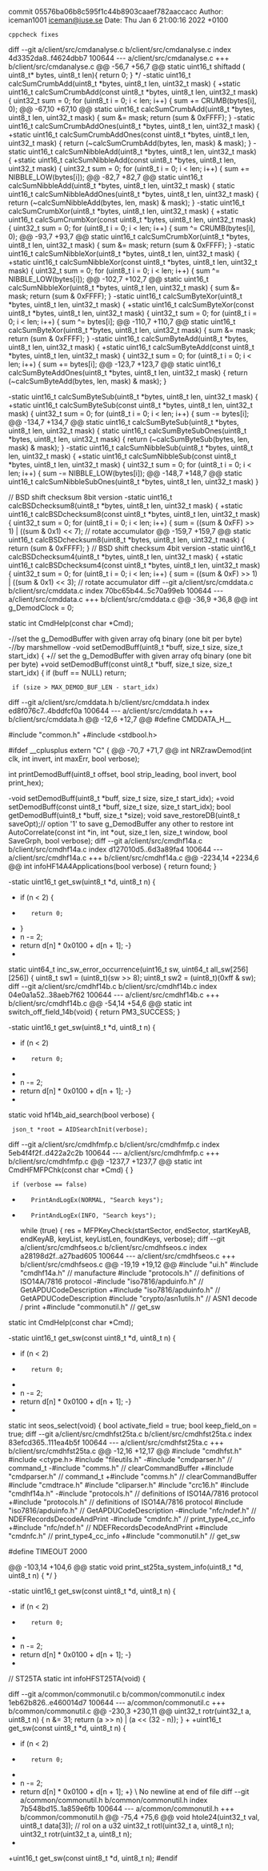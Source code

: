 commit 05576ba06b8c595f1c44b8903caaef782aaccacc
Author: iceman1001 <iceman@iuse.se>
Date:   Thu Jan 6 21:00:16 2022 +0100

    cppcheck fixes

diff --git a/client/src/cmdanalyse.c b/client/src/cmdanalyse.c
index 4d3352da8..f4624dbb7 100644
--- a/client/src/cmdanalyse.c
+++ b/client/src/cmdanalyse.c
@@ -56,7 +56,7 @@ static uint16_t shiftadd ( uint8_t* bytes, uint8_t len){
     return 0;
 }
 */
-static uint16_t calcSumCrumbAdd(uint8_t *bytes, uint8_t len, uint32_t mask) {
+static uint16_t calcSumCrumbAdd(const uint8_t *bytes, uint8_t len, uint32_t mask) {
     uint32_t sum = 0;
     for (uint8_t i = 0; i < len; i++) {
         sum += CRUMB(bytes[i], 0);
@@ -67,10 +67,10 @@ static uint16_t calcSumCrumbAdd(uint8_t *bytes, uint8_t len, uint32_t mask) {
     sum &= mask;
     return (sum & 0xFFFF);
 }
-static uint16_t calcSumCrumbAddOnes(uint8_t *bytes, uint8_t len, uint32_t mask) {
+static uint16_t calcSumCrumbAddOnes(const uint8_t *bytes, uint8_t len, uint32_t mask) {
     return (~calcSumCrumbAdd(bytes, len, mask) & mask);
 }
-static uint16_t calcSumNibbleAdd(uint8_t *bytes, uint8_t len, uint32_t mask) {
+static uint16_t calcSumNibbleAdd(const uint8_t *bytes, uint8_t len, uint32_t mask) {
     uint32_t sum = 0;
     for (uint8_t i = 0; i < len; i++) {
         sum += NIBBLE_LOW(bytes[i]);
@@ -82,7 +82,7 @@ static uint16_t calcSumNibbleAdd(uint8_t *bytes, uint8_t len, uint32_t mask) {
 static uint16_t calcSumNibbleAddOnes(uint8_t *bytes, uint8_t len, uint32_t mask) {
     return (~calcSumNibbleAdd(bytes, len, mask) & mask);
 }
-static uint16_t calcSumCrumbXor(uint8_t *bytes, uint8_t len, uint32_t mask) {
+static uint16_t calcSumCrumbXor(const uint8_t *bytes, uint8_t len, uint32_t mask) {
     uint32_t sum = 0;
     for (uint8_t i = 0; i < len; i++) {
         sum ^= CRUMB(bytes[i], 0);
@@ -93,7 +93,7 @@ static uint16_t calcSumCrumbXor(uint8_t *bytes, uint8_t len, uint32_t mask) {
     sum &= mask;
     return (sum & 0xFFFF);
 }
-static uint16_t calcSumNibbleXor(uint8_t *bytes, uint8_t len, uint32_t mask) {
+static uint16_t calcSumNibbleXor(const uint8_t *bytes, uint8_t len, uint32_t mask) {
     uint32_t sum = 0;
     for (uint8_t i = 0; i < len; i++) {
         sum ^= NIBBLE_LOW(bytes[i]);
@@ -102,7 +102,7 @@ static uint16_t calcSumNibbleXor(uint8_t *bytes, uint8_t len, uint32_t mask) {
     sum &= mask;
     return (sum & 0xFFFF);
 }
-static uint16_t calcSumByteXor(uint8_t *bytes, uint8_t len, uint32_t mask) {
+static uint16_t calcSumByteXor(const uint8_t *bytes, uint8_t len, uint32_t mask) {
     uint32_t sum = 0;
     for (uint8_t i = 0; i < len; i++) {
         sum ^= bytes[i];
@@ -110,7 +110,7 @@ static uint16_t calcSumByteXor(uint8_t *bytes, uint8_t len, uint32_t mask) {
     sum &= mask;
     return (sum & 0xFFFF);
 }
-static uint16_t calcSumByteAdd(uint8_t *bytes, uint8_t len, uint32_t mask) {
+static uint16_t calcSumByteAdd(const uint8_t *bytes, uint8_t len, uint32_t mask) {
     uint32_t sum = 0;
     for (uint8_t i = 0; i < len; i++) {
         sum += bytes[i];
@@ -123,7 +123,7 @@ static uint16_t calcSumByteAddOnes(uint8_t *bytes, uint8_t len, uint32_t mask) {
     return (~calcSumByteAdd(bytes, len, mask) & mask);
 }
 
-static uint16_t calcSumByteSub(uint8_t *bytes, uint8_t len, uint32_t mask) {
+static uint16_t calcSumByteSub(const uint8_t *bytes, uint8_t len, uint32_t mask) {
     uint32_t sum = 0;
     for (uint8_t i = 0; i < len; i++) {
         sum -= bytes[i];
@@ -134,7 +134,7 @@ static uint16_t calcSumByteSub(uint8_t *bytes, uint8_t len, uint32_t mask) {
 static uint16_t calcSumByteSubOnes(uint8_t *bytes, uint8_t len, uint32_t mask) {
     return (~calcSumByteSub(bytes, len, mask) & mask);
 }
-static uint16_t calcSumNibbleSub(uint8_t *bytes, uint8_t len, uint32_t mask) {
+static uint16_t calcSumNibbleSub(const uint8_t *bytes, uint8_t len, uint32_t mask) {
     uint32_t sum = 0;
     for (uint8_t i = 0; i < len; i++) {
         sum -= NIBBLE_LOW(bytes[i]);
@@ -148,7 +148,7 @@ static uint16_t calcSumNibbleSubOnes(uint8_t *bytes, uint8_t len, uint32_t mask)
 }
 
 // BSD shift checksum 8bit version
-static uint16_t calcBSDchecksum8(uint8_t *bytes, uint8_t len, uint32_t mask) {
+static uint16_t calcBSDchecksum8(const uint8_t *bytes, uint8_t len, uint32_t mask) {
     uint32_t sum = 0;
     for (uint8_t i = 0; i < len; i++) {
         sum = ((sum & 0xFF) >> 1) | ((sum & 0x1) << 7);   // rotate accumulator
@@ -159,7 +159,7 @@ static uint16_t calcBSDchecksum8(uint8_t *bytes, uint8_t len, uint32_t mask) {
     return (sum & 0xFFFF);
 }
 // BSD shift checksum 4bit version
-static uint16_t calcBSDchecksum4(uint8_t *bytes, uint8_t len, uint32_t mask) {
+static uint16_t calcBSDchecksum4(const uint8_t *bytes, uint8_t len, uint32_t mask) {
     uint32_t sum = 0;
     for (uint8_t i = 0; i < len; i++) {
         sum = ((sum & 0xF) >> 1) | ((sum & 0x1) << 3);   // rotate accumulator
diff --git a/client/src/cmddata.c b/client/src/cmddata.c
index 70bc65b44..5c70a99eb 100644
--- a/client/src/cmddata.c
+++ b/client/src/cmddata.c
@@ -36,9 +36,8 @@ int g_DemodClock = 0;
 
 static int CmdHelp(const char *Cmd);
 
-//set the g_DemodBuffer with given array ofq binary (one bit per byte)
-//by marshmellow
-void setDemodBuff(uint8_t *buff, size_t size, size_t start_idx) {
+// set the g_DemodBuffer with given array ofq binary (one bit per byte)
+void setDemodBuff(const uint8_t *buff, size_t size, size_t start_idx) {
     if (buff == NULL) return;
 
     if (size > MAX_DEMOD_BUF_LEN - start_idx)
diff --git a/client/src/cmddata.h b/client/src/cmddata.h
index ed8f076c7..4bddfcf0a 100644
--- a/client/src/cmddata.h
+++ b/client/src/cmddata.h
@@ -12,6 +12,7 @@
 #define CMDDATA_H__
 
 #include "common.h"
+#include <stdbool.h>
 
 #ifdef __cplusplus
 extern "C" {
@@ -70,7 +71,7 @@ int NRZrawDemod(int clk, int invert, int maxErr, bool verbose);
 
 int printDemodBuff(uint8_t offset, bool strip_leading, bool invert, bool print_hex);
 
-void setDemodBuff(uint8_t *buff, size_t size, size_t start_idx);
+void setDemodBuff(const uint8_t *buff, size_t size, size_t start_idx);
 bool getDemodBuff(uint8_t *buff, size_t *size);
 void save_restoreDB(uint8_t saveOpt);// option '1' to save g_DemodBuffer any other to restore
 int AutoCorrelate(const int *in, int *out, size_t len, size_t window, bool SaveGrph, bool verbose);
diff --git a/client/src/cmdhf14a.c b/client/src/cmdhf14a.c
index d127010d5..6d3a89fa4 100644
--- a/client/src/cmdhf14a.c
+++ b/client/src/cmdhf14a.c
@@ -2234,14 +2234,6 @@ int infoHF14A4Applications(bool verbose) {
     return found;
 }
 
-static uint16_t get_sw(uint8_t *d, uint8_t n) {
-    if (n < 2) {
-        return 0;
-    }
-    n -= 2;
-    return d[n] * 0x0100 + d[n + 1];
-}
-
 static uint64_t inc_sw_error_occurrence(uint16_t sw, uint64_t all_sw[256][256]) {
     uint8_t sw1 = (uint8_t)(sw >> 8);
     uint8_t sw2 = (uint8_t)(0xff & sw);
diff --git a/client/src/cmdhf14b.c b/client/src/cmdhf14b.c
index 04e0a1a52..38aeb7f62 100644
--- a/client/src/cmdhf14b.c
+++ b/client/src/cmdhf14b.c
@@ -54,14 +54,6 @@ static int switch_off_field_14b(void) {
     return PM3_SUCCESS;
 }
 
-static uint16_t get_sw(uint8_t *d, uint8_t n) {
-    if (n < 2)
-        return 0;
-
-    n -= 2;
-    return d[n] * 0x0100 + d[n + 1];
-}
-
 static void hf14b_aid_search(bool verbose) {
 
     json_t *root = AIDSearchInit(verbose);
diff --git a/client/src/cmdhfmfp.c b/client/src/cmdhfmfp.c
index 5eb4f4f2f..d422a2c2b 100644
--- a/client/src/cmdhfmfp.c
+++ b/client/src/cmdhfmfp.c
@@ -1237,7 +1237,7 @@ static int CmdHFMFPChk(const char *Cmd) {
     }
 
     if (verbose == false)
-        PrintAndLogEx(NORMAL, "Search keys");
+        PrintAndLogEx(INFO, "Search keys");
 
     while (true) {
         res = MFPKeyCheck(startSector, endSector, startKeyAB, endKeyAB, keyList, keyListLen, foundKeys, verbose);
diff --git a/client/src/cmdhfseos.c b/client/src/cmdhfseos.c
index a28198d2f..a27bad605 100644
--- a/client/src/cmdhfseos.c
+++ b/client/src/cmdhfseos.c
@@ -19,19 +19,12 @@
 #include "ui.h"
 #include "cmdhf14a.h"           // manufacture
 #include "protocols.h"          // definitions of ISO14A/7816 protocol
-#include "iso7816/apduinfo.h"       // GetAPDUCodeDescription
+#include "iso7816/apduinfo.h"   // GetAPDUCodeDescription
 #include "crypto/asn1utils.h"   // ASN1 decode / print
+#include "commonutil.h"         // get_sw
 
 static int CmdHelp(const char *Cmd);
 
-static uint16_t get_sw(const uint8_t *d, uint8_t n) {
-    if (n < 2)
-        return 0;
-
-    n -= 2;
-    return d[n] * 0x0100 + d[n + 1];
-}
-
 static int seos_select(void) {
     bool activate_field = true;
     bool keep_field_on = true;
diff --git a/client/src/cmdhfst25ta.c b/client/src/cmdhfst25ta.c
index 83efcd365..111ea4b5f 100644
--- a/client/src/cmdhfst25ta.c
+++ b/client/src/cmdhfst25ta.c
@@ -12,16 +12,17 @@
 #include "cmdhfst.h"
 #include <ctype.h>
 #include "fileutils.h"
-#include "cmdparser.h"     // command_t
-#include "comms.h"         // clearCommandBuffer
+#include "cmdparser.h"         // command_t
+#include "comms.h"             // clearCommandBuffer
 #include "cmdtrace.h"
 #include "cliparser.h"
 #include "crc16.h"
 #include "cmdhf14a.h"
-#include "protocols.h"     // definitions of ISO14A/7816 protocol
+#include "protocols.h"         // definitions of ISO14A/7816 protocol
 #include "iso7816/apduinfo.h"  // GetAPDUCodeDescription
-#include "nfc/ndef.h"      // NDEFRecordsDecodeAndPrint
-#include "cmdnfc.h"        // print_type4_cc_info
+#include "nfc/ndef.h"          // NDEFRecordsDecodeAndPrint
+#include "cmdnfc.h"            // print_type4_cc_info
+#include "commonutil.h"        // get_sw
 
 #define TIMEOUT 2000
 
@@ -103,14 +104,6 @@ static void print_st25ta_system_info(uint8_t *d, uint8_t n) {
     */
 }
 
-static uint16_t get_sw(const uint8_t *d, uint8_t n) {
-    if (n < 2)
-        return 0;
-
-    n -= 2;
-    return d[n] * 0x0100 + d[n + 1];
-}
-
 // ST25TA
 static int infoHFST25TA(void) {
 
diff --git a/common/commonutil.c b/common/commonutil.c
index 1eb62b826..e460014d7 100644
--- a/common/commonutil.c
+++ b/common/commonutil.c
@@ -230,3 +230,11 @@ uint32_t rotr(uint32_t a, uint8_t n) {
     n &= 31;
     return (a >> n) | (a << (32 - n));
 }
+
+uint16_t get_sw(const uint8_t *d, uint8_t n) {
+    if (n < 2)
+        return 0;
+
+    n -= 2;
+    return d[n] * 0x0100 + d[n + 1];
+}
\ No newline at end of file
diff --git a/common/commonutil.h b/common/commonutil.h
index 7b548bd15..1a859e6fb 100644
--- a/common/commonutil.h
+++ b/common/commonutil.h
@@ -75,4 +75,6 @@ void htole24(uint32_t val, uint8_t data[3]);
 // rol on a u32
 uint32_t rotl(uint32_t a, uint8_t n);
 uint32_t rotr(uint32_t a, uint8_t n);
+
+uint16_t get_sw(const uint8_t *d, uint8_t n);
 #endif
